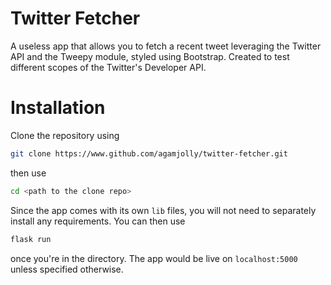 # Twitter Fetcher
A useless app that allows you to fetch a recent tweet leveraging the Twitter API and the Tweepy module, styled using Bootstrap. Created to test different scopes of the Twitter's Developer API.

# Installation
Clone the repository using 
```bash
git clone https://www.github.com/agamjolly/twitter-fetcher.git
```
then use 
```bash 
cd <path to the clone repo>
```
Since the app comes with its own `lib` files, you will not need to separately install any requirements. You can then use
```bash 
flask run
```
once you're in the directory. The app would be live on `localhost:5000` unless specified otherwise. 
